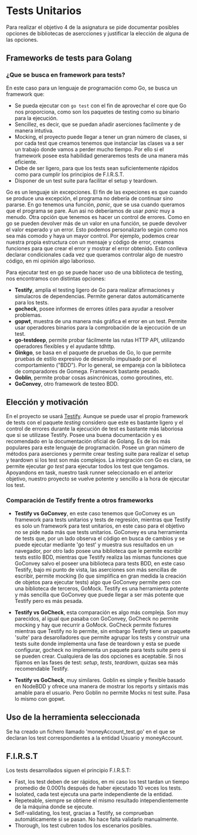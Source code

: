 # Tests Unitarios

Para realizar el objetivo 4 de la asignatura se pide documentar posibles opciones de bibliotecas de asercciones y justificar la elección de alguna de las opciones.

## Frameworks de tests para Golang

### ¿Que se busca en framework para tests?

En este caso para un lenguaje de programación como Go, se busca un framework que:

* Se pueda ejecutar con `go test` con el fin de aprovechar el core que Go nos proporciona, como son los paquetes de testing como su binario para la ejecución.
* Sencillez, es decir, que se puedan añadir aserciones facilmente y de manera intutiva.
* Mocking, el proyecto puede llegar a tener un gran número de clases, si por cada test que creamos tenemos que instanciar las clases va a ser un trabajo donde vamos a perder mucho tiempo. Por ello si el framework posee esta habilidad generaremos tests de una manera más eficiente.
* Debe de ser ligero, para que los tests sean suficientemente rápidos como para cumplir los principios de F.I.R.S.T.
* Disponer de un test suite para facilitar el setup y teardown.

Go es un lenguaje sin excepciones. El fin de las expeciones es que cuando se produce una excepción, el programa no debería de continuar sino pararse. En go tenemos una función, *panic*, que se usa cuando queramos que el programa se pare. Aun asi no deberíamos de usar *panic* muy a menudo. Otra opción que tenemos es hacer un control de errores. Como en go se pueden devolver más de un valor en una función, se puede devolver el valor esperado y un error. Esto podemos personalizarlo según como nos sea más comodo y haya un mayor control. Por ejemplo, podemos crear nuestra propia estructura con un mensaje y código de error, creamos funciones para que crear el error y mostrar el error obtenido. Esto conlleva declarar condicionales cada vez que queramos controlar algo de nuestro código, en mi opinión algo laborioso.

Para ejecutar test en go se puede hacer uso de una biblioteca de testing, nos encontramos con distintas opciones:

* **Testify**, amplía el testing ligero de Go para realizar afirmaciones y simulacros de dependencias. Permite generar datos automáticamente para los tests.
* **gocheck**, posee informes de errores útiles para ayudar a resolver problemas.
* **gopwt**, muestra de una manera más gráfica el error en un test. Permite usar operadores binarios para la comprobación de la ejeccución de un test.
* **go-testdeep**, permite probar fácilmente las rutas HTTP API, utilizando operadores flexibles y el ayudante tdhttp.
* **Ginkgo**, se basa en el paquete de pruebas de Go, lo que permite pruebas de estilo expresivo de desarrollo impulsado por el comportamiento ("BDD"). Por lo general, se empareja con la biblioteca de comparadores de Gomega. Framework bastante pesado.
* **Goblin**, permite probar cosas asincrónicas, como goroutines, etc.
* **GoConvey**, otro framework de testeo BDD.

## Elección y motivación

En el proyecto se usará [Testify](https://github.com/stretchr/testify). Aunque se puede usar el propio framework de tests con el paquete *testing* considero que este es bastante ligero y el control de errores durante la ejecución de test es bastante más laboriosa que si se utilizase Testify. Posee una buena documentación y es recomendado en la documentación oficial de Golang. Es de los más populares para este lenguaje de programación. Posee un gran número de métodos para aserciones y permite crear testing suite para realizar el setup y teardown si los test son más complejos. La integración con Go es clara, se permite ejecutar *go test* para ejecutar todos los test que tengamos. Apoyandons en task, nuestro task runner seleccionado en el anterior objetivo, nuestro proyecto se vuelve potente y sencillo a la hora de ejecutar los test.

### Comparación de Testify frente a otros frameworks

* **Testify vs GoConvey**, en este caso tenemos que GoConvey es un framework para tests unitarios y tests de regresión, mientras que Testify es solo un framework para test unitarios, en este caso para el objetivo no se pide nada más que tests unitarios. GoConvey es una herramienta de tests que, por un lado observa el código en busca de cambios y se puede ejecutar mediante 'go test' y muestra sus resultados en un navegador, por otro lado posee una biblioteca que le permite escribir tests estilo BDD, mientras que Testify realiza las mismas funciones que GoConvey salvo el poseer una biblioteca para tests BDD, en este caso Testify, bajo mi punto de vista, las aserciones son más sencillas de escribir, permite mocking (lo que simplifica en gran medida la creación de objetos para ejecutar tests) algo que GoConvey permite pero con una biblioteca de terceros, GoMock. Testify es una herramienta potente y más sencilla que GoConvey que puede llegar a ser más potente que Testify pero es más pesada.

* **Testify vs GoCheck**, esta comparación es algo más compleja. Son muy parecidos, al igual que pasaba con GoConvey, GoCheck no permite mocking y hay que recurrir a GoMock. GoCheck permite fixtures mientras que Testify no lo permite, sin embargo Testify tiene un paquete 'suite' para desarolladores que permite agrupar los tests y construir una tests suite donde implementa una fase de teardown y esta se puede configurar, gocheck no implementa un paquete para tests suite pero si se pueden crear. Cualquiera de las dos opciones es aceptable. Si nos fijamos en las fases de test: *setup*, *tests*, *teardown*, quizas sea más recomendable Testify.

* **Testify vs GoCheck**, muy similares. Goblin es simple y flexible basado en NodeBDD y ofrece una manera de mostrar los reports y sintaxis más amable para el usuario. Pero Goblin no permite Mocks ni test suite. Pasa lo mismo con gopwt.



## Uso de la herramienta seleccionada

Se ha creado un fichero llamado 'moneyAccount_test.go' en el que se declaran los test correspondientes a la entidad Usuario y moneyAccount.

## F.I.R.S.T

Los tests desarrollados siguen el principio F.I.R.S.T:

* Fast, los test deben de ser rápidos, en mi caso los test tardan un tiempo promedio de 0.0001s después de haber ejecutado 10 veces los tests.
* Isolated, cada test ejecuta una parte independiente de la entidad.
* Repeteable, siempre se obtiene el mismo resultado intependientemente de la máquina donde se ejecute.
* Self-validating, los test, gracias a Testify, se comprueban automáticamente si se pasan. No hace falta validarlo manualmente.
* Thorough, los test cubren todos los escenarios posibles.